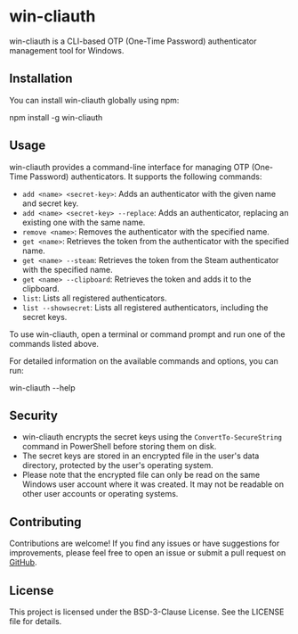 # win-cliauth

win-cliauth is a CLI-based OTP (One-Time Password) authenticator management tool for Windows.

## Installation

You can install win-cliauth globally using npm:

npm install -g win-cliauth

## Usage

win-cliauth provides a command-line interface for managing OTP (One-Time Password) authenticators. It supports the following commands:

- `add <name> <secret-key>`: Adds an authenticator with the given name and secret key.
- `add <name> <secret-key> --replace`: Adds an authenticator, replacing an existing one with the same name.
- `remove <name>`: Removes the authenticator with the specified name.
- `get <name>`: Retrieves the token from the authenticator with the specified name.
- `get <name> --steam`: Retrieves the token from the Steam authenticator with the specified name.
- `get <name> --clipboard`: Retrieves the token and adds it to the clipboard.
- `list`: Lists all registered authenticators.
- `list --showsecret`: Lists all registered authenticators, including the secret keys.

To use win-cliauth, open a terminal or command prompt and run one of the commands listed above.

For detailed information on the available commands and options, you can run:

win-cliauth --help

## Security

- win-cliauth encrypts the secret keys using the `ConvertTo-SecureString` command in PowerShell before storing them on disk.
- The secret keys are stored in an encrypted file in the user's data directory, protected by the user's operating system.
- Please note that the encrypted file can only be read on the same Windows user account where it was created. It may not be readable on other user accounts or operating systems.

## Contributing

Contributions are welcome! If you find any issues or have suggestions for improvements, please feel free to open an issue or submit a pull request on [GitHub](https://github.com/pedrolucasmag/win-cliauth).

## License

This project is licensed under the BSD-3-Clause License. See the LICENSE file for details.
